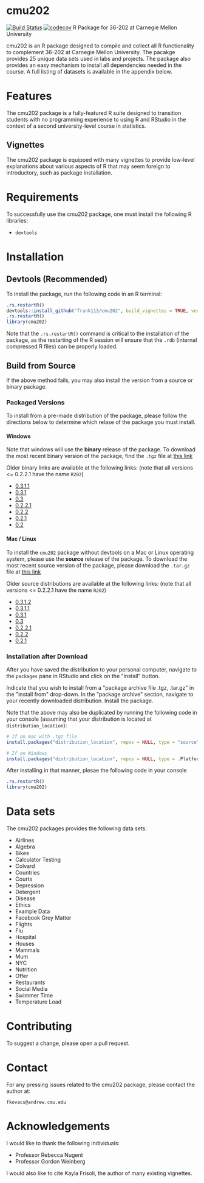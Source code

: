# cmu202

[![Build Status](https://travis-ci.org/frank113/cmu202.svg?branch=master)](https://travis-ci.org/frank113/cmu202)
[![codecov](https://codecov.io/gh/frank113/cmu202/branch/master/graph/badge.svg)](https://codecov.io/gh/frank113/cmu202)
R Package for 36-202 at Carnegie Mellon University

cmu202 is an R package designed to compile and collect all R functionality to complement 36-202 at Carnegie Mellon University. The pacakge provides 25 unique data sets used in labs and projects. The package also provides an easy mechanism to install all dependencies needed in the course. A full listing of datasets is available in the appendix below.

# Features

The cmu202 package is a fully-featured R suite designed to transition students with no programming experience to using R and RStudio in the context of a second university-level course in statistics. 

## Vignettes

The cmu202 package is equipped with many vignettes to provide low-level explanations about various aspects of R that may seem foreign to introductory, such as package installation.

# Requirements

To successfully use the cmu202 package, one must install the following R libraries:

+ `devtools`

# Installation

## Devtools (Recommended)

To install the package, run the following code in an R terminal:

```r
.rs.restartR()
devtools::install_github("frank113/cmu202", build_vignettes = TRUE, version = "0.3.1.2")
.rs.restartR()
library(cmu202)
```

Note that the `.rs.restartR()` command is critical to the installation of the package, as the restarting of the R session will ensure that the `.rdb` (internal compressed R files) can be properly loaded. 

## Build from Source

If the above method fails, you may also install the version from a source or binary package. 

### Packaged Versions

To install from a pre-made distribution of the package, please follow the directions below to determine which relase of the package you must install.

#### Windows

Note that windows will use the **binary** release of the package. To download the most recent binary version of the package, find the `.tgz` file at [this link](https://github.com/frank113/cmu202/blob/e02d935c2f0af72aafbe427c1dbdbef65e0ea3b3/cmu202_0.3.1.2.tgz)

Older binary links are available at the following links: (note that all versions <= 0.2.2.1 have the name `R202`)

+ [0.3.1.1](https://github.com/frank113/cmu202/blob/0557b4ce3ebac89b82d00b51a71b8bda847b1965/cmu202_0.3.1.1.tgz)
+ [0.3.1](https://github.com/frank113/cmu202/blob/5f98a0e66150d556f3db869483ce1f1b64b6dcaa/cmu202_0.3.1.tgz)
+ [0.3](https://github.com/frank113/cmu202/blob/58ccfefeed47e55c1ab34c6aceccca389c7f8248/cmu202_0.3.tgz)
+ [0.2.2.1](https://github.com/frank113/cmu202/blob/8afbf1da221e93ec4246a91423ea9f797716b421/R202_0.2.2.1.tgz)
+ [0.2.2](https://github.com/frank113/cmu202/blob/c13632e8aa08dd885b350ec96d66be85b5167e16/R202_0.2.2.tgz)
+ [0.2.1](https://github.com/frank113/cmu202/blob/e0002b8a7b0e9981ed01d257c4d9c2f7d39cc3dd/R202_0.2.1.tgz)
+ [0.2](https://github.com/frank113/cmu202/blob/c2ffd608d5e71d4a354b86826188fd41a4d989f3/R202_0.2.0.tgz)

#### Mac / Linux

To install the `cmu202` package without devtools on a Mac or Linux operating system, please use the **source** release of the package. To download the most recent source version of the package, please download the `.tar.gz` file at [this link](https://github.com/frank113/cmu202/blob/e02d935c2f0af72aafbe427c1dbdbef65e0ea3b3/cmu202_0.3.1.2.tar.gz)

Older source distributions are available at the following links: (note that all versions <= 0.2.2.1 have the name `R202`)

+ [0.3.1.2](https://github.com/frank113/cmu202/blob/e02d935c2f0af72aafbe427c1dbdbef65e0ea3b3/cmu202_0.3.1.2.tar.gz)
+ [0.3.1.1](https://github.com/frank113/cmu202/blob/0557b4ce3ebac89b82d00b51a71b8bda847b1965/cmu202_0.3.1.1.tar.gz)
+ [0.3.1](https://github.com/frank113/cmu202/blob/5f98a0e66150d556f3db869483ce1f1b64b6dcaa/cmu202_0.3.1.tar.gz)
+ [0.3](https://github.com/frank113/cmu202/blob/58ccfefeed47e55c1ab34c6aceccca389c7f8248/cmu202_0.3.tar.gz)
+ [0.2.2.1](https://github.com/frank113/cmu202/blob/8afbf1da221e93ec4246a91423ea9f797716b421/R202_0.2.2.1.tar.gz)
+ [0.2.2](https://github.com/frank113/cmu202/blob/c13632e8aa08dd885b350ec96d66be85b5167e16/R202_0.2.2.tar.gz)
+ [0.2.1](https://github.com/frank113/cmu202/blob/e0002b8a7b0e9981ed01d257c4d9c2f7d39cc3dd/R202_0.2.1.tar.gz)

### Installation after Download

After you have saved the distribution to your personal computer, navigate to the `packages` pane in RStudio and click on the "install" button. 

Indicate that you wish to install from a "package archive file .tgz, .tar.gz" in the "install from" drop-down. In the "package archive" section, navigate to your recently downloaded distribution. Install the package. 

Note that the above may also be duplicated by running the following code in your console (assuming that your distribution is located at `distribution_location`):

```r
# If on mac with .tgz file
install.packages("distribution_location", repos = NULL, type = "source")

# If on Windows
install.packages("distribution_location", repos = NULL, type = .Platform$pkgType)
```

After installing in that manner, plesae the following code in your console

```r
.rs.restartR()
library(cmu202)
```

# Data sets

The cmu202 packages provides the following data sets:

+ Airlines
+ Algebra
+ Bikes
+ Calculator Testing
+ Colvard
+ Countries
+ Courts
+ Depression
+ Detergent
+ Disease
+ Ethics
+ Example Data
+ Facebook Grey Matter
+ Flights
+ Flu
+ Hospital
+ Houses
+ Mammals
+ Mum
+ NYC
+ Nutrition
+ Offer
+ Restaurants
+ Social Media
+ Swimmer Time
+ Temperature Load

# Contributing

To suggest a change, please open a pull request.

# Contact

For any pressing issues related to the cmu202 package, please contact the author at:

`fkovacs@andrew.cmu.edu`

# Acknowledgements

I would like to thank the following individuals:

+ Professor Rebecca Nugent
+ Professor Gordon Weinberg

I would also like to cite Kayla Frisoli, the author of many existing vignettes.

